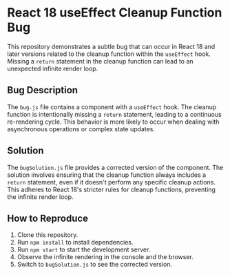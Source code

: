 # React 18 useEffect Cleanup Function Bug

This repository demonstrates a subtle bug that can occur in React 18 and later versions related to the cleanup function within the `useEffect` hook.  Missing a `return` statement in the cleanup function can lead to an unexpected infinite render loop.

## Bug Description

The `bug.js` file contains a component with a `useEffect` hook. The cleanup function is intentionally missing a `return` statement, leading to a continuous re-rendering cycle. This behavior is more likely to occur when dealing with asynchronous operations or complex state updates.

## Solution

The `bugSolution.js` file provides a corrected version of the component.  The solution involves ensuring that the cleanup function always includes a `return` statement, even if it doesn't perform any specific cleanup actions.  This adheres to React 18's stricter rules for cleanup functions, preventing the infinite render loop.

## How to Reproduce

1. Clone this repository.
2. Run `npm install` to install dependencies.
3. Run `npm start` to start the development server.
4. Observe the infinite rendering in the console and the browser.
5. Switch to `bugSolution.js` to see the corrected version.